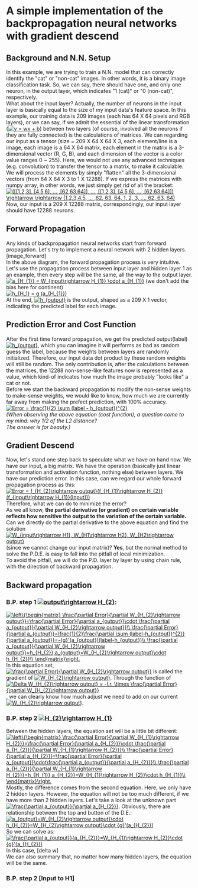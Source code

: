 # A simple implementation of the backpropagation neural networks with gradient descend 

## **Background and N.N. Setup**  
In this example, we are trying to train a N.N. model that can correctly identify the "cat" or "non-cat" images. 
In other words, it is a binary image classification task. So, we can say, there should have one, and only one neuron, in the output
layer, which indicates "1 (cat)" or "0 (non-cat)", respectively.  
What about the input layer? Actually, the number of neurons in the input layer is basically equal to the size of my input data's 
feature space. In this example, our training data is 209 images (each has 64 X 64 pixels and RGB layers), or we can say, if we admit the 
essential of the linear transformation (<a href="https://www.codecogs.com/eqnedit.php?latex=y&space;=&space;wx&space;&plus;&space;b" target="_blank"><img src="https://latex.codecogs.com/gif.latex?y&space;=&space;wx&space;&plus;&space;b" title="y = wx + b" /></a>) 
between two layers (of course, involved all the neurons if they are fully connected) is the calculations of matrices. We can regarding our
input as a tensor (size = 209 X 64 X 64 X 3, each element/line is a image, each image is a 64 X 64 matrix, each element in the matrix is a 
3-dimensional vector (R, G, B), and each dimension of the vector is a color value ranges 0 ~ 255). Here, we would not use any advanced
techniques (e.g. convolution) to transfer the tensor to a matrix, to make it calculable. We will process the elements by simply "flatten"
all the 3-dimensional vectors (from 64 X 64 X 3 to 1 X 12288). If we express the matrices with numpy array, in other words, we just 
simply get rid of all the bracket:  
<a href="https://www.codecogs.com/eqnedit.php?latex=([[1,2,3],&space;[4,5,6],&space;...&space;,[62,63,64]],&space;...&space;,[[1,2,3],&space;[4,5,6],&space;...&space;,[62,63,64]])&space;\rightarrow&space;\rightarrow&space;(1,2,3,4,5,&space;...&space;,62,&space;63,&space;64,&space;1,&space;2,&space;3,&space;...,&space;62,&space;63,&space;64)" target="_blank"><img src="https://latex.codecogs.com/gif.latex?([[1,2,3],&space;[4,5,6],&space;...&space;,[62,63,64]],&space;...&space;,[[1,2,3],&space;[4,5,6],&space;...&space;,[62,63,64]])&space;\rightarrow&space;\rightarrow&space;(1,2,3,4,5,&space;...&space;,62,&space;63,&space;64,&space;1,&space;2,&space;3,&space;...,&space;62,&space;63,&space;64)" title="([[1,2,3], [4,5,6], ... ,[62,63,64]], ... ,[[1,2,3], [4,5,6], ... ,[62,63,64]]) \rightarrow \rightarrow (1,2,3,4,5, ... ,62, 63, 64, 1, 2, 3, ..., 62, 63, 64)" /></a>  
Now, our input is a 209 X 12288 matrix, correspondingly, our input layer should have 12288 neurons.
## **Forward Propagation**  
Any kinds of backpropagation neural networks start from forward propagation. Let's try to implement a neural network with 2 hidden layers.  
[image_forward]  
In the above diagram, the forward propagation process is very intuitive. Let's use the propagation process between input layer and hidden
layer 1 as an example, then every step will be the same, all the way to the output layer.  
<a href="https://www.codecogs.com/eqnedit.php?latex=a_{H_{1}}&space;=&space;W_{input\rightarrow&space;H_{1}}&space;\cdot&space;a_{input}" target="_blank"><img src="https://latex.codecogs.com/gif.latex?a_{H_{1}}&space;=&space;W_{input\rightarrow&space;H_{1}}&space;\cdot&space;a_{input}" title="a_{H_{1}} = W_{input\rightarrow H_{1}} \cdot a_{H_{1}}" /></a> (we don't add the bias here for continent)  
<a href="https://www.codecogs.com/eqnedit.php?latex=h_{H_1}&space;=&space;g&space;(a_{H_{1}})" target="_blank"><img src="https://latex.codecogs.com/gif.latex?h_{H_1}&space;=&space;g&space;(a_{H_{1}})" title="h_{H_1} = g (a_{H_{1}})" /></a>  
At the end, <a href="https://www.codecogs.com/eqnedit.php?latex=h_{output}" target="_blank"><img src="https://latex.codecogs.com/gif.latex?h_{output}" title="h_{output}" /></a> is the output, shaped as a 209 X 1 vector, indicating the predicted label for each image.  
## **Prediction Error and Cost Function**  
After the first time forward propagation, we get the predicted output(label) <a href="https://www.codecogs.com/eqnedit.php?latex=h_{output}" target="_blank"><img src="https://latex.codecogs.com/gif.latex?h_{output}" title="h_{output}" /></a>, which you can imagine it will performs
as bad as random guess the label, because the weights between layers are randomly initialized. Therefore, our input data dot product by
 these random weights will still be random. The only contribution is, after the calculations between the matrices, the 12288 non-sense-like 
 features now is represented as a value, which kind-of indicates how much the image probably "looks like" a cat or not.  
Before we start the backward propagation to modify the non-sense weights to make-sense weights, we would like to know, how much we are currently
far away from making the prefect prediction, with 100% accuracy. 
<a href="https://www.codecogs.com/eqnedit.php?latex=Error&space;=&space;\frac{1}{2}&space;\sum&space;(label&space;-&space;h_{output})^{2}" target="_blank"><img src="https://latex.codecogs.com/gif.latex?Error&space;=&space;\frac{1}{2}&space;\sum&space;(label&space;-&space;h_{output})^{2}" title="Error = \frac{1}{2} \sum (label - h_{output})^{2}" /></a>  
_(When observing the above equation (cost function), a question come to my mind: why 1/2 of the L2 distance?_  
_The answer is for beauty.)_  
## **Gradient Descend**  
Now, let's stand one step back to speculate what we have on hand now. We have our input, a big matrix. We have the operation (basically just
linear transformation and activation function, nothing else) between layers. We have our prediction error. In this case, can we regard our
whole forward propagation process as this:  
<a href="https://www.codecogs.com/eqnedit.php?latex=Error&space;=&space;f_{H_{2}\rightarrow&space;output}(f_{H_{1}\rightarrow&space;H_{2}}(f_{input\rightarrow&space;H_{1}}(Input)))" target="_blank"><img src="https://latex.codecogs.com/gif.latex?Error&space;=&space;f_{H_{2}\rightarrow&space;output}(f_{H_{1}\rightarrow&space;H_{2}}(f_{input\rightarrow&space;H_{1}}(Input)))" title="Error = f_{H_{2}\rightarrow output}(f_{H_{1}\rightarrow H_{2}}(f_{input\rightarrow H_{1}}(Input)))" /></a>  
Therefore, what we can do to minimize the error?  
As we all know, **the partial derivative (or gradient) on certain variable reflects how sensitive the output to the variation of the certain variable.**  
Can we directly do the partial derivative to the above equation and find the solution <a href="https://www.codecogs.com/eqnedit.php?latex=W_{input\rightarrow&space;H1},&space;W_{H1\rightarrow&space;H2},&space;W_{H2\rightarrow&space;output}" target="_blank"><img src="https://latex.codecogs.com/gif.latex?W_{input\rightarrow&space;H1},&space;W_{H1\rightarrow&space;H2},&space;W_{H2\rightarrow&space;output}" title="W_{input\rightarrow H1}, W_{H1\rightarrow H2}, W_{H2\rightarrow output}" /></a>
(since we cannot change our input matrix)? **Yes**, but the normal method to solve the P.D.E. is easy to fall into the pitfall of local minimization.  
To avoid the pitfall, we will do the P.D. layer by layer by using chain rule, with the direction of backward propagation.       
## **Backward propagation**  
### **B.P. step 1 <a href="https://www.codecogs.com/eqnedit.php?latex=output\rightarrow&space;H_{2}" target="_blank"><img src="https://latex.codecogs.com/gif.latex?output\rightarrow&space;H_{2}" title="output\rightarrow H_{2}" /></a>:**  
<a href="https://www.codecogs.com/eqnedit.php?latex=\left\{\begin{matrix}&space;\frac{\partial&space;Error}{\partial&space;W_{H_{2}\rightarrow&space;output}}=\frac{\partial&space;Error}{\partial&space;a_{output}}\cdot&space;\frac{\partial&space;a_{output}}{\partial&space;W_{H_{2}\rightarrow&space;output}}\\&space;\frac{\partial&space;Error}{\partial&space;a_{output}}=\frac{1}{2}\frac{\partial&space;\sum&space;(label-h_{output})^{2}}{\partial&space;a_{output}}=-{g}'(a_{output})(label-h_{output})\\&space;\frac{\partial&space;a_{output}}{\partial&space;W_{H_{2}\rightarrow&space;output}}=h_{H_{2}},a_{output}=W_{H_{2}\rightarrow&space;output}\cdot&space;h_{H_{2}}\\&space;\end{matrix}\right." target="_blank"><img src="https://latex.codecogs.com/gif.latex?\left\{\begin{matrix}&space;\frac{\partial&space;Error}{\partial&space;W_{H_{2}\rightarrow&space;output}}=\frac{\partial&space;Error}{\partial&space;a_{output}}\cdot&space;\frac{\partial&space;a_{output}}{\partial&space;W_{H_{2}\rightarrow&space;output}}\\&space;\frac{\partial&space;Error}{\partial&space;a_{output}}=\frac{1}{2}\frac{\partial&space;\sum&space;(label-h_{output})^{2}}{\partial&space;a_{output}}=-{g}'(a_{output})(label-h_{output})\\&space;\frac{\partial&space;a_{output}}{\partial&space;W_{H_{2}\rightarrow&space;output}}=h_{H_{2}},a_{output}=W_{H_{2}\rightarrow&space;output}\cdot&space;h_{H_{2}}\\&space;\end{matrix}\right." title="\left\{\begin{matrix} \frac{\partial Error}{\partial W_{H_{2}\rightarrow output}}=\frac{\partial Error}{\partial a_{output}}\cdot \frac{\partial a_{output}}{\partial W_{H_{2}\rightarrow output}}\\ \frac{\partial Error}{\partial a_{output}}=\frac{1}{2}\frac{\partial \sum (label-h_{output})^{2}}{\partial a_{output}}=-{g}'(a_{output})(label-h_{output})\\ \frac{\partial a_{output}}{\partial W_{H_{2}\rightarrow output}}=h_{H_{2}},a_{output}=W_{H_{2}\rightarrow output}\cdot h_{H_{2}}\\ \end{matrix}\right." /></a>  
In this equation set, <a href="https://www.codecogs.com/eqnedit.php?latex=\frac{\partial&space;Error}{\partial&space;W_{H_{2}\rightarrow&space;output}}" target="_blank"><img src="https://latex.codecogs.com/gif.latex?\frac{\partial&space;Error}{\partial&space;W_{H_{2}\rightarrow&space;output}}" title="\frac{\partial Error}{\partial W_{H_{2}\rightarrow output}}" /></a> 
is called the gradient of <a href="https://www.codecogs.com/eqnedit.php?latex=W_{H_{2}\rightarrow&space;output}" target="_blank"><img src="https://latex.codecogs.com/gif.latex?W_{H_{2}\rightarrow&space;output}" title="W_{H_{2}\rightarrow output}" /></a>. 
Through the function of <a href="https://www.codecogs.com/eqnedit.php?latex=\Delta&space;W_{H_{2}\rightarrow&space;output}&space;=&space;-l.r.&space;\times&space;\frac{\partial&space;Error}{\partial&space;W_{H_{2}\rightarrow&space;output}}" target="_blank"><img src="https://latex.codecogs.com/gif.latex?\Delta&space;W_{H_{2}\rightarrow&space;output}&space;=&space;-l.r.&space;\times&space;\frac{\partial&space;Error}{\partial&space;W_{H_{2}\rightarrow&space;output}}" title="\Delta W_{H_{2}\rightarrow output} = -l.r. \times \frac{\partial Error}{\partial W_{H_{2}\rightarrow output}}" /></a>, 
we can clearly know how much adjust we need to add on our current <a href="https://www.codecogs.com/eqnedit.php?latex=W_{H_{2}\rightarrow&space;output}" target="_blank"><img src="https://latex.codecogs.com/gif.latex?W_{H_{2}\rightarrow&space;output}" title="W_{H_{2}\rightarrow output}" /></a>.  
### **B.P. step 2 <a href="https://www.codecogs.com/eqnedit.php?latex=H_{2}\rightarrow&space;H_{1}" target="_blank"><img src="https://latex.codecogs.com/gif.latex?H_{2}\rightarrow&space;H_{1}" title="H_{2}\rightarrow H_{1}" /></a>**  
Between the hidden layers, the equation set will be a little bit different:  
<a href="https://www.codecogs.com/eqnedit.php?latex=\left\{\begin{matrix}&space;\frac{\partial&space;Error}{\partial&space;W_{H_{1}\rightarrow&space;H_{2}}}=\frac{\partial&space;Error}{\partial&space;a_{H_{2}}}\cdot&space;\frac{\partial&space;a_{H_{2}}}{\partial&space;W_{H_{1}\rightarrow&space;H_{2}}}\\&space;\frac{\partial&space;Error}{\partial&space;a_{H_{2}}}=\frac{\partial&space;Error}{\partial&space;a_{output}}\cdot\frac{\partial&space;a_{output}}{\partial&space;a_{H_{2}}}\\&space;\frac{\partial&space;a_{H_{2}}}{\partial&space;W_{H_{1}\rightarrow&space;H_{2}}}=h_{H_{1}},a_{H_{2}}=W_{H_{1}\rightarrow&space;H_{2}}\cdot&space;h_{H_{1}}\\&space;\end{matrix}\right." target="_blank"><img src="https://latex.codecogs.com/gif.latex?\left\{\begin{matrix}&space;\frac{\partial&space;Error}{\partial&space;W_{H_{1}\rightarrow&space;H_{2}}}=\frac{\partial&space;Error}{\partial&space;a_{H_{2}}}\cdot&space;\frac{\partial&space;a_{H_{2}}}{\partial&space;W_{H_{1}\rightarrow&space;H_{2}}}\\&space;\frac{\partial&space;Error}{\partial&space;a_{H_{2}}}=\frac{\partial&space;Error}{\partial&space;a_{output}}\cdot\frac{\partial&space;a_{output}}{\partial&space;a_{H_{2}}}\\&space;\frac{\partial&space;a_{H_{2}}}{\partial&space;W_{H_{1}\rightarrow&space;H_{2}}}=h_{H_{1}},a_{H_{2}}=W_{H_{1}\rightarrow&space;H_{2}}\cdot&space;h_{H_{1}}\\&space;\end{matrix}\right." title="\left\{\begin{matrix} \frac{\partial Error}{\partial W_{H_{1}\rightarrow H_{2}}}=\frac{\partial Error}{\partial a_{H_{2}}}\cdot \frac{\partial a_{H_{2}}}{\partial W_{H_{1}\rightarrow H_{2}}}\\ \frac{\partial Error}{\partial a_{H_{2}}}=\frac{\partial Error}{\partial a_{output}}\cdot\frac{\partial a_{output}}{\partial a_{H_{2}}}\\ \frac{\partial a_{H_{2}}}{\partial W_{H_{1}\rightarrow H_{2}}}=h_{H_{1}},a_{H_{2}}=W_{H_{1}\rightarrow H_{2}}\cdot h_{H_{1}}\\ \end{matrix}\right." /></a>  
Mostly, the difference comes from the second equation. Here, we only have 2 hidden layers. However, the equation will not be too much 
different, if we have more than 2 hidden layers. Let's take a look at the unknown part <a href="https://www.codecogs.com/eqnedit.php?latex=\frac{\partial&space;a_{output}}{\partial&space;a_{H_{2}}}" target="_blank"><img src="https://latex.codecogs.com/gif.latex?\frac{\partial&space;a_{output}}{\partial&space;a_{H_{2}}}" title="\frac{\partial a_{output}}{\partial a_{H_{2}}}" /></a>. 
Obviously, there are relationship between the top and button of the D.E.: <a href="https://www.codecogs.com/eqnedit.php?latex=a_{output}=W_{H_{2}\rightarrow&space;output}\cdot&space;h_{H_{2}}=W_{H_{2}\rightarrow&space;output}\cdot&space;{g}'(a_{H_{2}})" target="_blank"><img src="https://latex.codecogs.com/gif.latex?a_{output}=W_{H_{2}\rightarrow&space;output}\cdot&space;h_{H_{2}}=W_{H_{2}\rightarrow&space;output}\cdot&space;{g}'(a_{H_{2}})" title="a_{output}=W_{H_{2}\rightarrow output}\cdot h_{H_{2}}=W_{H_{2}\rightarrow output}\cdot {g}'(a_{H_{2}})" /></a>  
So we can solve as: <a href="https://www.codecogs.com/eqnedit.php?latex=\frac{\partial&space;a_{output}}{a_{H_{2}}}=W_{H_{1}\rightarrow&space;H_{2}}\cdot&space;{g}'(a_{H_{2}})" target="_blank"><img src="https://latex.codecogs.com/gif.latex?\frac{\partial&space;a_{output}}{a_{H_{2}}}=W_{H_{1}\rightarrow&space;H_{2}}\cdot&space;{g}'(a_{H_{2}})" title="\frac{\partial a_{output}}{a_{H_{2}}}=W_{H_{1}\rightarrow H_{2}}\cdot {g}'(a_{H_{2}})" /></a>  
In this case, [delta w]  
We can also summary that, no matter how many hidden layers, the equation will be the same. 
 


### **B.P. step 2 [Input to H1]**   
 
  
       
